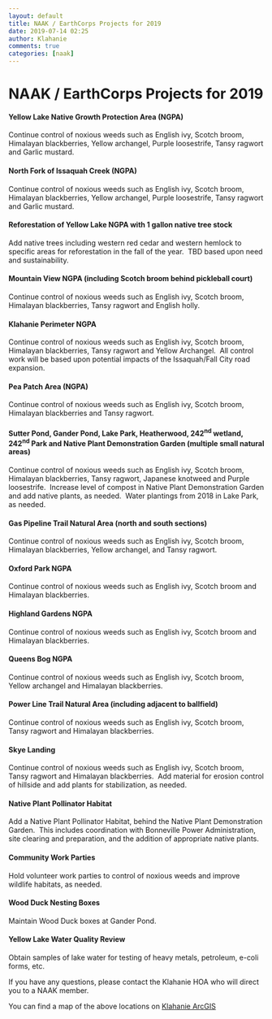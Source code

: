 ```yaml
---
layout: default 
title: NAAK / EarthCorps Projects for 2019
date: 2019-07-14 02:25
author: Klahanie
comments: true
categories: [naak]
---
```


# NAAK / EarthCorps Projects for 2019

#### Yellow Lake Native Growth Protection Area (NGPA)
Continue control of noxious weeds such as English ivy, Scotch broom, Himalayan blackberries, Yellow archangel, Purple loosestrife, Tansy ragwort and Garlic mustard.

#### North Fork of Issaquah Creek (NGPA)
Continue control of noxious weeds such as English ivy, Scotch broom, Himalayan blackberries, Yellow archangel, Purple loosestrife, Tansy ragwort and Garlic mustard.

#### Reforestation of Yellow Lake NGPA with 1 gallon native tree stock
Add native trees including western red cedar and western hemlock to specific areas for reforestation in the fall of the year.  TBD based upon need and sustainability.

#### Mountain View NGPA (including Scotch broom behind pickleball court)
Continue control of noxious weeds such as English ivy, Scotch broom, Himalayan blackberries, Tansy ragwort and English holly.

#### Klahanie Perimeter NGPA
Continue control of noxious weeds such as English ivy, Scotch broom, Himalayan blackberries, Tansy ragwort and Yellow Archangel.  All control work will be based upon potential impacts of the Issaquah/Fall City road expansion.

#### Pea Patch Area (NGPA)
Continue control of noxious weeds such as English ivy, Scotch broom, Himalayan blackberries and Tansy ragwort.

#### Sutter Pond, Gander Pond, Lake Park, Heatherwood, 242<sup>nd</sup> wetland, 242<sup>nd</sup> Park and Native Plant Demonstration Garden (multiple small natural areas)
Continue control of noxious weeds such as English ivy, Scotch broom, Himalayan blackberries, Tansy ragwort, Japanese knotweed and Purple loosestrife.  Increase level of compost in Native Plant Demonstration Garden and add native plants, as needed.  Water plantings from 2018 in Lake Park, as needed.

#### Gas Pipeline Trail Natural Area (north and south sections)
Continue control of noxious weeds such as English ivy, Scotch broom, Himalayan blackberries, Yellow archangel, and Tansy ragwort.

#### Oxford Park NGPA
Continue control of noxious weeds such as English ivy, Scotch broom and Himalayan blackberries.

#### Highland Gardens NGPA
Continue control of noxious weeds such as English ivy, Scotch broom and Himalayan blackberries.  

#### Queens Bog NGPA
Continue control of noxious weeds such as English ivy, Scotch broom, Yellow archangel and Himalayan blackberries.  

#### Power Line Trail Natural Area (including adjacent to ballfield)
Continue control of noxious weeds such as English ivy, Scotch broom, Tansy ragwort and Himalayan blackberries.  

#### Skye Landing
Continue control of noxious weeds such as English ivy, Scotch broom, Tansy ragwort and Himalayan blackberries.  Add material for erosion control of hillside and add plants for stabilization, as needed.

#### Native Plant Pollinator Habitat
Add a Native Plant Pollinator Habitat, behind the Native Plant Demonstration Garden.  This includes coordination with Bonneville Power Administration, site clearing and preparation, and the addition of appropriate native plants.

#### Community Work Parties
Hold volunteer work parties to control of noxious weeds and improve wildlife habitats, as needed.

#### Wood Duck Nesting Boxes
Maintain Wood Duck boxes at Gander Pond.

#### Yellow Lake Water Quality Review
Obtain samples of lake water for testing of heavy metals, petroleum, e-coli forms, etc.

If you have any questions, please contact the Klahanie HOA who will direct you to a NAAK member.

You can find a map of the above locations on <a href="http://earthcorps.maps.arcgis.com/apps/webappviewer/index.html?id=82047a95ec66449f9beef3908d0a9704">Klahanie ArcGIS</a>